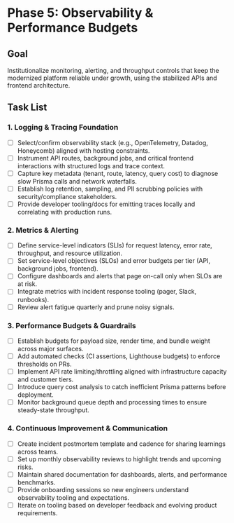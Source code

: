 # Phase 5: Observability & Performance Budgets

## Goal
Institutionalize monitoring, alerting, and throughput controls that keep the modernized platform reliable under growth, using the stabilized APIs and frontend architecture.

## Task List

### 1. Logging & Tracing Foundation
- [ ] Select/confirm observability stack (e.g., OpenTelemetry, Datadog, Honeycomb) aligned with hosting constraints.
- [ ] Instrument API routes, background jobs, and critical frontend interactions with structured logs and trace context.
- [ ] Capture key metadata (tenant, route, latency, query cost) to diagnose slow Prisma calls and network waterfalls.
- [ ] Establish log retention, sampling, and PII scrubbing policies with security/compliance stakeholders.
- [ ] Provide developer tooling/docs for emitting traces locally and correlating with production runs.

### 2. Metrics & Alerting
- [ ] Define service-level indicators (SLIs) for request latency, error rate, throughput, and resource utilization.
- [ ] Set service-level objectives (SLOs) and error budgets per tier (API, background jobs, frontend).
- [ ] Configure dashboards and alerts that page on-call only when SLOs are at risk.
- [ ] Integrate metrics with incident response tooling (pager, Slack, runbooks).
- [ ] Review alert fatigue quarterly and prune noisy signals.

### 3. Performance Budgets & Guardrails
- [ ] Establish budgets for payload size, render time, and bundle weight across major surfaces.
- [ ] Add automated checks (CI assertions, Lighthouse budgets) to enforce thresholds on PRs.
- [ ] Implement API rate limiting/throttling aligned with infrastructure capacity and customer tiers.
- [ ] Introduce query cost analysis to catch inefficient Prisma patterns before deployment.
- [ ] Monitor background queue depth and processing times to ensure steady-state throughput.

### 4. Continuous Improvement & Communication
- [ ] Create incident postmortem template and cadence for sharing learnings across teams.
- [ ] Set up monthly observability reviews to highlight trends and upcoming risks.
- [ ] Maintain shared documentation for dashboards, alerts, and performance benchmarks.
- [ ] Provide onboarding sessions so new engineers understand observability tooling and expectations.
- [ ] Iterate on tooling based on developer feedback and evolving product requirements.
